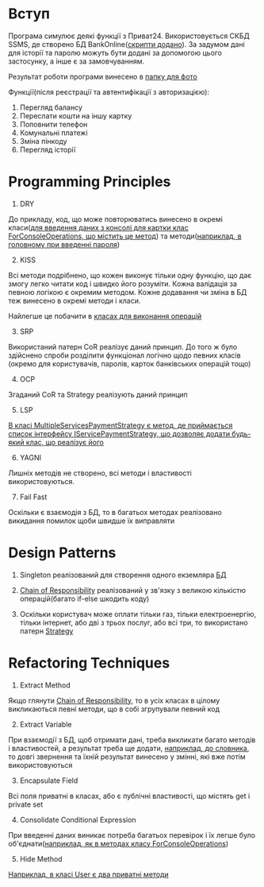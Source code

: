 # Вступ

Програма симулює деякі функції з Приват24. Використовується СКБД SSMS, де створено БД BankOnline([скрипти додано](./ScriptsForDB/)).
За задумом дані для історії та паролю можуть бути додані за допомогою цього застосунку, а інше є за замовчуванням.

Результат роботи програми винесено в [папку для фото](./photoResults/)

Функції(після реєстрації та автентифікації з авторизацією):
1. Перегляд балансу
2. Переслати кошти на іншу картку
3. Поповнити телефон
4. Комунальні платежі
5. Зміна пінкоду
6. Перегляд історії 

# Programming Principles

1. DRY

До прикладу, код, що може повторюватись винесено в окремі класи([для введення даних з консолі для картки клас ForConsoleOperations, що містить це метод](./Library/BankOperations/ForConsoleOperations.cs)) та методи([наприклад, в головному при введенні пароля](./FinalProject/Program.cs#L71-L85))

2. KISS

Всі методи подрібнено, що кожен виконує тільки одну функцію, що дає змогу легко читати код і швидко його розуміти.
Кожна валідація за певною логікою є окремим методом. Кожне додавання чи зміна в БД теж винесено в окремі методи і класи.

Найлегше це побачити в [класах для виконання операцій](./Library/BankOperations/Handlers/Steps/)

3. SRP

Використаний патерн CoR реалізує даний принцип. До того ж було здійснено спроби розділити функціонал логічно щодо певних класів (окремо для користувачів, паролів, карток банківських операцій тощо)

4. OCP

Згаданий CoR та Strategy реалізують даний принцип

5. LSP

[В класі MultipleServicesPaymentStrategy є метод, де приймається список інтерфейсу IServicePaymentStrategy, що дозволяє додати будь-який клас, що реалізує його](./Library/BankOperations/PaymentServiceStrategy/MultipleServicesPaymentStrategy.cs)

6. YAGNI

Лишніх методів не створено, всі методи і властивості використовуються.

7. Fail Fast

Оскільки є взаємодія з БД, то в багатьох методах реалізовано викидання помилок щоби швидше їх виправляти

# Design Patterns

1. Singleton реалізований для створення одного екземляра [БД](./Library/DB/DataBase.cs)

2. [Chain of Responsibility](./Library/BankOperations/Handlers/) реалізований у зв'язку з великою кількістю операцій(багато if-else шкодить коду)

3. Оскільки користувач може оплати тільки газ, тільки електроенергію, тільки інтернет, або дві з трьох послуг, або всі три, то використано патерн [Strategy](./Library/BankOperations/PaymentServiceStrategy/)

# Refactoring Techniques

1. Extract Method

Якщо глянути [Chain of Responsibility](./Library/BankOperations/Handlers/), то в усіх класах в цілому викликаються певні методи, що в собі згрупували певний код

2. Extract Variable

При взаємодії з БД, щоб отримати дані, треба викликати багато методів і властивостей, а результат треба ще додати, [наприклад, до словника](./Library/BankOperations/BankOperations.cs#L40-L43), то довгі звернення та їхній результат винесено у змінні, які вже потім використовуються

3. Encapsulate Field

Всі поля приватні в класах, або є публічні властивості, що містять get і private set

4. Consolidate Conditional Expression

При введенні даних виникає потреба багатьох перевірок і їх легше було об'єднати([наприклад, як в методах класу ForConsoleOperations](./Library/BankOperations/ForConsoleOperations.cs))

5. Hide Method

[Наприклад, в класі User є два приватні методи](./Library/Accounts/User.cs#L47-L73)

